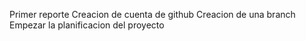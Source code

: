 Primer reporte
Creacion de cuenta de github
Creacion de una branch
Empezar la planificacion del proyecto
